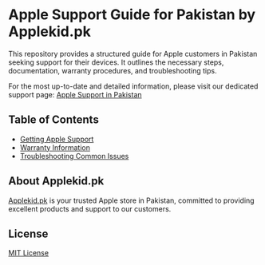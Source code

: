 # Apple Support Guide for Pakistan by Applekid.pk

This repository provides a structured guide for Apple customers in Pakistan seeking support for their devices. It outlines the necessary steps, documentation, warranty procedures, and troubleshooting tips.

For the most up-to-date and detailed information, please visit our dedicated support page: [Apple Support in Pakistan](https://applekid.pk/apple-support-in-pakistan)

## Table of Contents

* [Getting Apple Support](getting-apple-support.md)
* [Warranty Information](warranty-information.md)
* [Troubleshooting Common Issues](troubleshooting-common-issues.md)

## About Applekid.pk

[Applekid.pk](https://applekid.pk) is your trusted Apple store in Pakistan, committed to providing excellent products and support to our customers.

## License

[MIT License](LICENSE)
